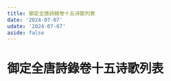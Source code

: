 ```yaml
---
title: 御定全唐詩錄卷十五诗歌列表
date: '2024-07-07'
udate: '2024-07-07'
aside: false
---
```

# 御定全唐詩錄卷十五诗歌列表

<PoemList :list="poems" :authorMap="authorMap" :chapternum="15" />

<script setup>
const chapter = '卷十五';
import poems from '/data/qtsl/卷十五/poems.json'
import authorMap from '/data/qtsl/卷十五/author.json'
</script>
